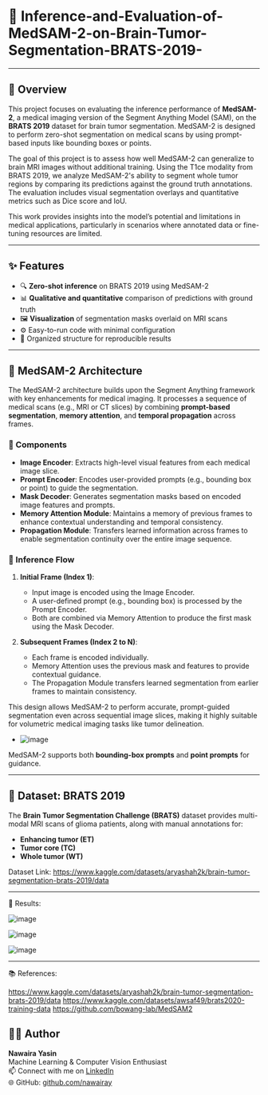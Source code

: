 # 🧠 Inference-and-Evaluation-of-MedSAM-2-on-Brain-Tumor-Segmentation-BRATS-2019-

-------------------------------------------------------------------------------------------------

## 📌 Overview

This project focuses on evaluating the inference performance of **MedSAM-2**, a medical imaging version of the Segment Anything Model (SAM), on the **BRATS 2019** dataset for brain tumor segmentation. MedSAM-2 is designed to perform zero-shot segmentation on medical scans by using prompt-based inputs like bounding boxes or points.

The goal of this project is to assess how well MedSAM-2 can generalize to brain MRI images without additional training. Using the T1ce modality from BRATS 2019, we analyze MedSAM-2's ability to segment whole tumor regions by comparing its predictions against the ground truth annotations. The evaluation includes visual segmentation overlays and quantitative metrics such as Dice score and IoU.

This work provides insights into the model’s potential and limitations in medical applications, particularly in scenarios where annotated data or fine-tuning resources are limited.

-------------------------------------------------------------------------------------------------

## ✨ Features

- 🔍 **Zero-shot inference** on BRATS 2019 using MedSAM-2
- 📊 **Qualitative and quantitative** comparison of predictions with ground truth
- 🖼️ **Visualization** of segmentation masks overlaid on MRI scans
- ⚙️ Easy-to-run code with minimal configuration
- 📁 Organized structure for reproducible results

-------------------------------------------------------------------------------------------------

## 🧠 MedSAM-2 Architecture

The MedSAM-2 architecture builds upon the Segment Anything framework with key enhancements for medical imaging. It processes a sequence of medical scans (e.g., MRI or CT slices) by combining **prompt-based segmentation**, **memory attention**, and **temporal propagation** across frames.

### 🔧 Components

- **Image Encoder**: Extracts high-level visual features from each medical image slice.
- **Prompt Encoder**: Encodes user-provided prompts (e.g., bounding box or point) to guide the segmentation.
- **Mask Decoder**: Generates segmentation masks based on encoded image features and prompts.
- **Memory Attention Module**: Maintains a memory of previous frames to enhance contextual understanding and temporal consistency.
- **Propagation Module**: Transfers learned information across frames to enable segmentation continuity over the entire image sequence.

### 🔄 Inference Flow

1. **Initial Frame (Index 1)**:
   - Input image is encoded using the Image Encoder.
   - A user-defined prompt (e.g., bounding box) is processed by the Prompt Encoder.
   - Both are combined via Memory Attention to produce the first mask using the Mask Decoder.

2. **Subsequent Frames (Index 2 to N)**:
   - Each frame is encoded individually.
   - Memory Attention uses the previous mask and features to provide contextual guidance.
   - The Propagation Module transfers learned segmentation from earlier frames to maintain consistency.

This design allows MedSAM-2 to perform accurate, prompt-guided segmentation even across sequential image slices, making it highly suitable for volumetric medical imaging tasks like tumor delineation.

- ![image](https://github.com/user-attachments/assets/24d9dd36-a21a-44a3-a64b-6233f25d2b45)


MedSAM-2 supports both **bounding-box prompts** and **point prompts** for guidance.

-----------------------------------------------------------------------------------------------------

## 🧬 Dataset: BRATS 2019

The **Brain Tumor Segmentation Challenge (BRATS)** dataset provides multi-modal MRI scans of glioma patients, along with manual annotations for:

- **Enhancing tumor (ET)**
- **Tumor core (TC)**
- **Whole tumor (WT)**

Dataset Link: https://www.kaggle.com/datasets/aryashah2k/brain-tumor-segmentation-brats-2019/data


-----------------------------------------------------------------------------------------------------

🚀 Results:

![image](https://github.com/user-attachments/assets/f5a6f81c-67b5-448a-bd5e-9b1c8461968c)

![image](https://github.com/user-attachments/assets/918aa5ed-e8e0-49c9-93a6-6a4edc03a081)

![image](https://github.com/user-attachments/assets/d9a3ddb2-4544-4bf9-a90c-baae3b9b4789)

-----------------------------------------------------------------------------------------------------

📚 References:

https://www.kaggle.com/datasets/aryashah2k/brain-tumor-segmentation-brats-2019/data
https://www.kaggle.com/datasets/awsaf49/brats2020-training-data
https://github.com/bowang-lab/MedSAM2

## 👩‍💻 Author

**Nawaira Yasin**  
Machine Learning & Computer Vision Enthusiast  
📫 Connect with me on [LinkedIn](https://www.linkedin.com/in/nawaira-yasin-b23688307)  
🌐 GitHub: [github.com/nawairay](https://github.com/nawairay/)

